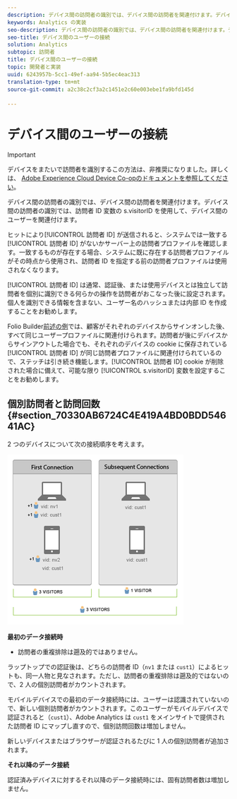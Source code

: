 ```yaml
---
description: デバイス間の訪問者の識別では、デバイス間の訪問者を関連付けます。デバイス間の訪問者の識別では、訪問者 ID 変数の s.visitorID を使用して、デバイス間のユーザーを関連付けます。
keywords: Analytics の実装
seo-description: デバイス間の訪問者の識別では、デバイス間の訪問者を関連付けます。デバイス間の訪問者の識別では、訪問者 ID 変数の s.visitorID を使用して、デバイス間のユーザーを関連付けます。
seo-title: デバイス間のユーザーの接続
solution: Analytics
subtopic: 訪問者
title: デバイス間のユーザーの接続
topic: 開発者と実装
uuid: 6243957b-5cc1-49ef-aa94-5b5ec4eac313
translation-type: tm+mt
source-git-commit: a2c38c2cf3a2c1451e2c60e003ebe1fa9bfd145d

---
```



# デバイス間のユーザーの接続

>[!IMPORTANT]
>
>デバイスをまたいで訪問者を識別するこの方法は、非推奨になりました。詳しくは、 [Adobe Experience Cloud Device Co-opのドキュメントを参照してください](https://marketing.adobe.com/resources/help/en_US/mcdc/)。

デバイス間の訪問者の識別では、デバイス間の訪問者を関連付けます。デバイス間の訪問者の識別では、訪問者 ID 変数の s.visitorID を使用して、デバイス間のユーザーを関連付けます。

ヒットにより[!UICONTROL 訪問者 ID] が送信されると、システムでは一致する[!UICONTROL 訪問者 ID] がないかサーバー上の訪問者プロファイルを確認します。一致するものが存在する場合、システムに既に存在する訪問者プロファイルがその時点から使用され、訪問者 ID を指定する前の訪問者プロファイルは使用されなくなります。

[!UICONTROL 訪問者 ID] は通常、認証後、または使用デバイスとは独立して訪問者を個別に識別できる何らかの操作を訪問者がおこなった後に設定されます。個人を識別できる情報を含まない、ユーザー名のハッシュまたは内部 ID を作成することをお勧めします。

Folio Builder[前述の例](../../../implement/js-implementation/xdevice-visid/xdevice-connecting.md)では、顧客がそれぞれのデバイスからサインオンした後、すべて同じユーザープロファイルに関連付けられます。訪問者が後にデバイスからサインアウトした場合でも、それぞれのデバイスの cookie に保存されている[!UICONTROL 訪問者 ID] が同じ訪問者プロファイルに関連付けられているので、ステッチは引き続き機能します。[!UICONTROL 訪問者 ID] cookie が削除された場合に備えて、可能な限り [!UICONTROL s.visitorID] 変数を設定することをお勧めします。

## 個別訪問者と訪問回数 {#section_70330AB6724C4E419A4BD0BDD54641AC}

2 つのデバイスについて次の接続順序を考えます。

![](assets/xdevice-counts.png)

**最初のデータ接続時**

* 訪問者の重複排除は遡及的ではありません。

ラップトップでの認証後は、どちらの訪問者 ID（`nv1` または `cust1`）によるヒットも、同一人物と見なされます。ただし、訪問者の重複排除は遡及的ではないので、2 人の個別訪問者がカウントされます。

モバイルデバイスでの最初のデータ接続時には、ユーザーは認識されていないので、新しい個別訪問者がカウントされます。このユーザーがモバイルデバイスで認証されると（`cust1`）、Adobe Analytics は `cust1` をメインサイトで提供された訪問者 ID にマップし直すので、個別訪問回数は増加しません。

新しいデバイスまたはブラウザーが認証されるたびに 1 人の個別訪問者が追加されます。

**それ以降のデータ接続**

認証済みデバイスに対するそれ以降のデータ接続時には、固有訪問者数は増加しません。
